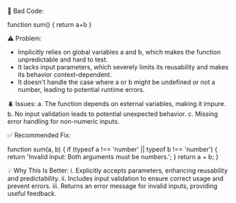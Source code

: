 🔴 Bad Code:

function sum() { return a+b }

⚠️ Problem:
- Implicitly relies on global variables a and b, which makes the function unpredictable and hard to test.
- It lacks input parameters, which severely limits its reusability and makes its behavior context-dependent.
- It doesn't handle the case where a or b might be undefined or not a number, leading to potential runtime errors.

🪲 Issues:
    a. The function depends on external variables, making it impure.
    b. No input validation leads to potential unexpected behavior.
    c. Missing error handling for non-numeric inputs.

✅ Recommended Fix:

function sum(a, b) {
  if (typeof a !== 'number' || typeof b !== 'number') {
    return 'Invalid input: Both arguments must be numbers.';
  }
  return a + b;
}

💡 Why This Is Better:
    i. Explicitly accepts parameters, enhancing reusability and predictability.
    ii. Includes input validation to ensure correct usage and prevent errors.
    iii. Returns an error message for invalid inputs, providing useful feedback.
